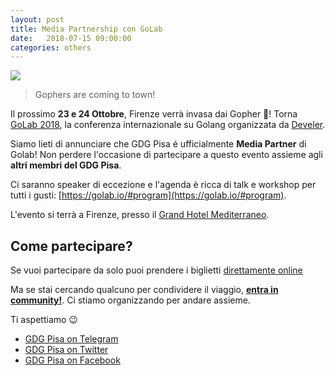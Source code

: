 ```yaml
---
layout: post
title: Media Partnership con GoLab
date:   2018-07-15 09:00:00
categories: others
---
```


<img style="display: block; margin: 0 auto;" src="https://i.imgur.com/jnILRku.jpg"/>

> Gophers are coming to town!

Il prossimo **23 e 24 Ottobre**, Firenze verrà invasa dai Gopher 🐹! Torna [GoLab 2018](https://golab.io/), la conferenza internazionale su Golang organizzata da [Develer](https://www.develer.com/).

Siamo lieti di annunciare che GDG Pisa é ufficialmente **Media Partner** di Golab! Non perdere l'occasione di partecipare a questo evento assieme agli **altri membri del GDG Pisa**. 

Ci saranno speaker di eccezione e l'agenda è ricca di talk e workshop per tutti i gusti: [https://golab.io/#program](https://golab.io/#program).

L'evento si terrà a Firenze, presso il [Grand Hotel Mediterraneo](https://golab.io/#venue). 

## Come partecipare?

Se vuoi partecipare da solo puoi prendere i biglietti [direttamente online](https://ti.to/develer/golab2018/?_ga=2.2592179.280560236.1531666314-184803994.1528866559)

Ma se stai cercando qualcuno per condividere il viaggio, [**entra in community!**](https://t.me/joinchat/B1xkFD9ooAoxNZLgoJU9-A). Ci stiamo organizzando per andare assieme.

Ti aspettiamo 😉

* [GDG Pisa on Telegram](https://t.me/joinchat/B1xkFD9ooAoxNZLgoJU9-A)
* [GDG Pisa on Twitter](http://twitter.com/gdgPisa)
* [GDG Pisa on Facebook](http://facebook.com/gdgPisa)